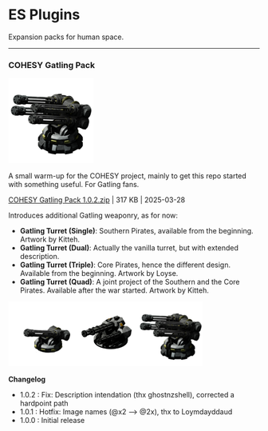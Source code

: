 # **ES Plugins**
Expansion packs for human space.

---

### COHESY Gatling Pack

<img src="src/COHESY Gatling Pack/icon@2x.png" height="170">

A small warm-up for the COHESY project, mainly to get this repo started with something useful. For Gatling fans.

[COHESY Gatling Pack 1.0.2.zip](https://github.com/LixiChronikouOriou/ES-plugins/raw/refs/heads/main/release/COHESY%20Gatling%20Pack%201.0.2.zip) | 317 KB | 2025-03-28

Introduces additional Gatling weaponry, as for now:
- **Gatling Turret (Single)**: Southern Pirates, available from the beginning. Artwork by Kitteh.
- **Gatling Turret (Dual)**: Actually the vanilla turret, but with extended description.
- **Gatling Turret (Triple)**: Core Pirates, hence the different design. Available from the beginning. Artwork by Loyse.
- **Gatling Turret (Quad)**: A joint project of the Southern and the Core Pirates. Available after the war started. Artwork by Kitteh.

<img src='src/COHESY Gatling Pack/images/outfit/turret_gatling_single.png' width='130'><img src='src/COHESY Gatling Pack/images/outfit/turret_gatling_triple.png' width='130'><img src='src/COHESY Gatling Pack/images/outfit/turret_gatling_quad.png' width='130'>

**Changelog**

- 1.0.2 : Fix: Description intendation (thx ghostnzshell), corrected a hardpoint path
- 1.0.1 : Hotfix: Image names (@x2 --> @2x), thx to Loymdayddaud
- 1.0.0 : Initial release
